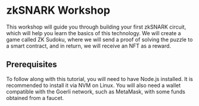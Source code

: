 # zkSNARK Workshop

This workshop will guide you through building your first zkSNARK circuit, which will help you learn the basics of this technology. We will create a game called ZK Sudoku, where we will send a proof of solving the puzzle to a smart contract, and in return, we will receive an NFT as a reward.

## Prerequisites
To follow along with this tutorial, you will need to have Node.js installed. It is recommended to install it via NVM on Linux. You will also need a wallet compatible with the Goerli network, such as MetaMask, with some funds obtained from a faucet.
